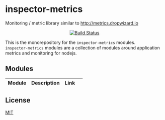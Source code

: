 # inspector-metrics

Monitoring / metric library similar to http://metrics.dropwizard.io

<p align="center">
    <a href="https://travis-ci.org/rstiller/inspector-metrics">
        <img src="http://img.shields.io/travis/rstiller/inspector-metrics/master.svg" alt="Build Status">
    </a>
</p>

This is the monorepository for the `inspector-metrics` modules.  
`inspector-metrics` modules are a collection of modules around application metrics and monitoring for nodejs.  

## Modules

| Module | Description | Link |  |
| :--- | :--- | :--- | :--- |


## License

[MIT](https://www.opensource.org/licenses/mit-license.php)
